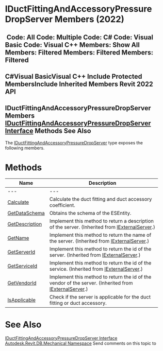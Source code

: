 # IDuctFittingAndAccessoryPressureDropServer Members (2022)

﻿
 Code: All Code: Multiple Code: C# Code: Visual Basic Code: Visual C++  Members: Show All Members: Filtered Members: Filtered Members: Filtered   
---  
C#Visual BasicVisual C++
Include Protected MembersInclude Inherited Members
Revit 2022 API  
---  
IDuctFittingAndAccessoryPressureDropServer Members  
[IDuctFittingAndAccessoryPressureDropServer Interface](de29d659-b390-4855-425b-72cb918a3b7a.md "IDuctFittingAndAccessoryPressureDropServer Interface") Methods See Also  
---  
The [IDuctFittingAndAccessoryPressureDropServer](de29d659-b390-4855-425b-72cb918a3b7a.md "IDuctFittingAndAccessoryPressureDropServer Interface") type exposes the following members.
# Methods
| Name | Description |
| --- | --- |
| --- | --- | --- |
| [Calculate](caf53d82-7454-bdb2-6ca0-cee7d9651d40.md "Calculate Method") | Calculate the duct fitting and duct accessory coefficient. |
| [GetDataSchema](f7f4eb89-44d4-adef-99f5-4220c310eed6.md "GetDataSchema Method") | Obtains the schema of the ESEntity. |
| [GetDescription](ab8f162b-c7af-dafc-04f6-8cb3835caa13.md "GetDescription Method") | Implement this method to return a description of the server.  (Inherited from [IExternalServer](91e4af0b-59c0-d640-107a-eebc4d99fa76.md "IExternalServer Interface").) |
| [GetName](df64b529-27e1-3a6a-7876-2145bb8a37b4.md "GetName Method") | Implement this method to return the name of the server.  (Inherited from [IExternalServer](91e4af0b-59c0-d640-107a-eebc4d99fa76.md "IExternalServer Interface").) |
| [GetServerId](49b1955b-a729-b610-0138-592784d20171.md "GetServerId Method") | Implement this method to return the id of the server.  (Inherited from [IExternalServer](91e4af0b-59c0-d640-107a-eebc4d99fa76.md "IExternalServer Interface").) |
| [GetServiceId](1f8da2c8-54d9-2d69-bdcc-e801d990d463.md "GetServiceId Method") | Implement this method to return the id of the service.  (Inherited from [IExternalServer](91e4af0b-59c0-d640-107a-eebc4d99fa76.md "IExternalServer Interface").) |
| [GetVendorId](76cf499a-4a59-9249-8995-e1ab9e629f37.md "GetVendorId Method") | Implement this method to return the id of the vendor of the server.  (Inherited from [IExternalServer](91e4af0b-59c0-d640-107a-eebc4d99fa76.md "IExternalServer Interface").) |
| [IsApplicable](8f7bafb6-6188-7c69-5405-806f02d8c873.md "IsApplicable Method") | Check if the server is applicable for the duct fitting or duct accessory. |

# See Also
[IDuctFittingAndAccessoryPressureDropServer Interface](de29d659-b390-4855-425b-72cb918a3b7a.md "IDuctFittingAndAccessoryPressureDropServer Interface")
[Autodesk.Revit.DB.Mechanical Namespace](0eafd899-5912-56fd-94b1-d286156e26fc.md "Autodesk.Revit.DB.Mechanical Namespace")
Send comments on this topic to 